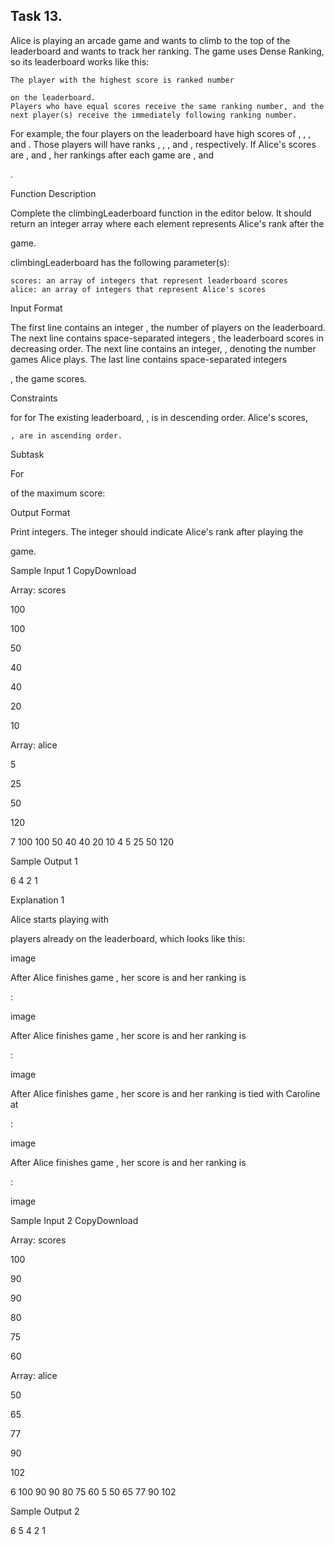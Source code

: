 ## Task 13.

Alice is playing an arcade game and wants to climb to the top of the leaderboard and wants to track her ranking. The game uses Dense Ranking, so its leaderboard works like this:

    The player with the highest score is ranked number 

    on the leaderboard.
    Players who have equal scores receive the same ranking number, and the next player(s) receive the immediately following ranking number.

For example, the four players on the leaderboard have high scores of
, , , and . Those players will have ranks , , , and , respectively. If Alice's scores are , and , her rankings after each game are , and

.

Function Description

Complete the climbingLeaderboard function in the editor below. It should return an integer array where each element
represents Alice's rank after the

game.

climbingLeaderboard has the following parameter(s):

    scores: an array of integers that represent leaderboard scores
    alice: an array of integers that represent Alice's scores

Input Format

The first line contains an integer
, the number of players on the leaderboard.
The next line contains space-separated integers , the leaderboard scores in decreasing order.
The next line contains an integer, , denoting the number games Alice plays.
The last line contains space-separated integers

, the game scores.

Constraints

for for The existing leaderboard,
, is in descending order.
Alice's scores,

    , are in ascending order.

Subtask

For

of the maximum score:

Output Format

Print
integers. The integer should indicate Alice's rank after playing the

game.

Sample Input 1
CopyDownload




Array: scores




100


100


50


40


40


20


10



 






Array: alice




5


25


50


120



 

7
100 100 50 40 40 20 10
4
5 25 50 120

Sample Output 1

6
4
2
1

Explanation 1

Alice starts playing with

players already on the leaderboard, which looks like this:

image

After Alice finishes game
, her score is and her ranking is

:

image

After Alice finishes game
, her score is and her ranking is

:

image

After Alice finishes game
, her score is and her ranking is tied with Caroline at

:

image

After Alice finishes game
, her score is and her ranking is

:

image

Sample Input 2
CopyDownload




Array: scores




100


90


90


80


75


60



 






Array: alice




50


65


77


90


102



 

6
100 90 90 80 75 60
5
50 65 77 90 102

Sample Output 2

6
5
4
2
1
